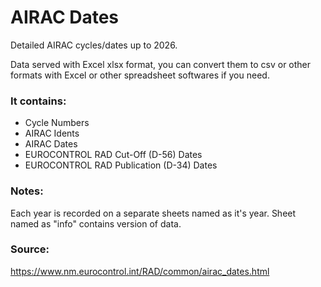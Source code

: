 # AIRAC Dates
Detailed AIRAC cycles/dates up to 2026.

Data served with Excel xlsx format, you can convert them to csv or other formats with Excel or other spreadsheet softwares if you need.

### It contains:
* Cycle Numbers
* AIRAC Idents
* AIRAC Dates
* EUROCONTROL RAD Cut-Off (D-56) Dates
* EUROCONTROL RAD Publication (D-34) Dates

### Notes:
Each year is recorded on a separate sheets named as it's year. Sheet named as "info" contains version of data.

### Source:
https://www.nm.eurocontrol.int/RAD/common/airac_dates.html

